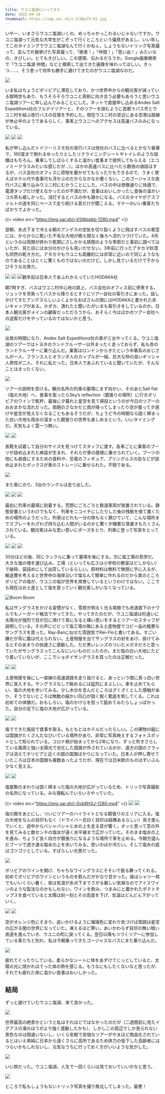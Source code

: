```yaml
---
title: ウユニ塩湖にいってきた
date: 2022-04-16
thumbnail: https://img.xar.sh/i-CCQQwTh-X2.jpg
---
```


いやー、いまさらウユニ塩湖いくの、めっちゃかっこわるいじゃないですか。ウユニ塩湖って元気な大学生がこぞって行くところという偏見があるし、いい年してこのタイミングでウユニ塩湖なんて行くかねぇ。しょうもないトリック写真撮って、並んで片腕挙げた写真撮って、「絶景！」「仲間！」「思い出！」みたいなの、きびしい。とてもきびしい。この感情、伝わるだろうか。Google画像検索で「ウユニ塩湖 仲間」などと検索して出てきた画像を味わってほしい。きっつ……、そう思って何年も勝手に避けてきたのがウユニ塩湖なのだ。

![](https://img.xar.sh/i-thLrw3T-X2.jpg)

いま私はちょうどボリビアに滞在しており、かつ世界中からの観光客が減っている御時世もあり、もうそろそろウユニと真剣に向き合う必要もあろうと思いウユニ塩湖ツアーに申し込んでみることにした。ネットで直接申し込めるAndes Salt Expeditions社のフルデイツアーと、そのツアーを挟むように首都ラパス市とウユニ村を結ぶ夜行バスの往復を予約した。現在ウユニ村の至近にある空港は路線が休止中のようであるらしく、事実上ウユニへのアクセスは高速バスのみになっている。

![](https://img.xar.sh/i-7fgBwc5-X2.jpg)
![](https://img.xar.sh/i-38R2J5V-X2.jpg)
![](https://img.xar.sh/i-pTR29gG-X2.jpg)

私が申し込んだトドツーリスモ社の夜行バスは他社のバスに比べるとかなり豪華で、160度まで倒れるゆったりとしたリクライニングシートやトイレのような設備はもちろん、乗車してしばらくすると温かい食事まで提供してもらえる（エコノミークラスみたいな感じだが…）。ほかの高速バスに比べたら数倍の値段はするが、バス会社のオフィスに荷物を置かせてもらったりもできるので、うまく使えばホテル代や食事代も浮かぶのだからなかなか悪くない。このゴージャスな夜行バスに乗り込みウユニ村にむかうことにした。バスの中は想像通りに快適で、電源タップだけ使えなかったのが不満だが、食事はおいしかったし食後の温かいコカ茶も嬉しかった。消灯するとバスの中も静かになる。バスのタイヤがアスファルトの道を同じペースで走り続ける音だけが聞こえる。マナーのいい乗客たちばかりでよかった。

{{< video src="https://img.xar.sh/i-VSWpxbb-1280.mp4" >}}

翌朝、氷点下まで冷える朝のアンデスの空気を切り裂くように飛ばすバスの車窓には、からからに乾いた不毛な大地が絶え間なく後ろへ流れつづけていた。4月というのは雨期が終わり乾期にさしかかる狭間のような季節だと事前に調べてはいたが、見た目には水分のかけらも見いだせない。3年前に行ったアタカマ砂漠も同然の乾き方だ。アタカマもウユニも距離的には非常に近いので同じようなものであることはとくに驚くものではないのだけど。しかし見ているだけで干からびそうな光景だ。

![](https://img.xar.sh/i-zTbg323-X2.jpg)
![](https://img.xar.sh/i-jVv9WKz-X2.jpg)
![数年前は日本人であふれかえっていたHODAKA社](https://img.xar.sh/i-t5fjLj8-X2.jpg)

朝7時すぎ、バスはウユニ村中心地の路上、バス会社のオフィス前に停車する。リュックを背負ってバスから降りるとすぐにツアー会社の客引きにあった。話しかけてきたアンデスらしいふくよかなおばさんの頭にはHODAKAと書かれた赤いキャップがある。ホダカ、潰れたと聞いたがいまも客引きをしているのか。日本人観光客がメインの顧客だっただろうから、おそらく今はほかのツアー会社への送客だけをやっているのではないかと思う。

![](https://img.xar.sh/i-K2v94sB-X2.jpg)

出発の時間になり、Andes Salt Expeditions社の車が三台やってくる。ウユニ塩湖のツアーではトヨタのランドクルーザー以外まったく走っておらず、私も赤のランドクルーザーに乗り込んだ。乗客はロンドンからきたという中華系のおじさんが一人、フランス人とオランダ人のカップルが一組、巨大な仲の良いギリシャ人男性が二人、それに私だった。日本人であふれていると聞いていたが、そんなことはまったくない。

![](https://img.xar.sh/i-5vBCfVG-X2.jpg)

ツアーの説明を受ける。観光名所の列車の墓場にまず向かい、そのあとSalt flat（塩の大地）へ、食事を取ったらSky’s reflection（鏡張りの場所）に行きボリビアのワインで乾杯、最後に夕暮れと星空を見て帰投というのが今日のツアーのおおまかな流れだった。雨期のさなかだと雨が降ってしまったり空が曇って夕焼けや星空が見えなくなることもあるそうだが、ちょうど今の時期なら固く締まった白い大地も雨水の溜まった鏡張りの世界も楽しめるという。いいタイミングだ。天気もよく雲一つ無い。

![](https://img.xar.sh/i-RcZLD3R-X2.jpg)
![](https://img.xar.sh/i-q2Hgg64-X2.jpg)

長靴を試着して自分のサイズを見つけてスタッフに渡す。各車ごとに乗客のブーツが詰め込まれた麻袋が生まれ、それらが車の屋根に乗せられていく。ブーツの他にも昼食にするための食料や、恐竜のフィギュア、プリングルスの缶などが詰め込まれたボックスが車のストレージに乗せられた。不穏である。

![](https://img.xar.sh/i-xG9G3GT-X2.jpg)

また車にのり、3台のランクルは走り出した。

![](https://img.xar.sh/i-Ww2SWQS-X2.jpg)
![](https://img.xar.sh/i-TXXdM8N-X2.jpg)
![](https://img.xar.sh/i-D77Pg4V-X2.jpg)

最初に列車の墓場に到着する。荒野にごろごろと鉄道車両が放置されている。静態安置というわけでもなく、列車をニコイチにしたりした後の残骸を捨て置くための場所のようだった。列車はどれも一分の隙もなく錆びていて、こんな場所までスプレーをわざわざ持ち込む人間がいるのかと驚くが醜悪な落書きもたくさんされている。観光客はみな思い思いにポーズをとり、列車に登って写真をとっている。

![](https://img.xar.sh/i-Tqd2BrK-X2.jpg)
![](https://img.xar.sh/i-66kc39N-X2.jpg)
![](https://img.xar.sh/i-DrX7SL4-X2.jpg)

30分ほどの後、同じランクルに乗って墓場を後にする。次に塩工場の見学だ。大きな塩の塊を運び込み、工場（といっても広さは小学校の教室ほどしかない）で破砕、袋詰めにして出荷しているらしい。原材料は無料で無限に手に入るが、輸送費を考えると世界中の海岸沿いで塩なんて簡単に作れるのだから実のところボリビアの塩が、ウユニの塩が世界を席巻しているというわけではない。ここでも現在はお土産として塩を買っていく観光客しかいなくなっている。

![Boom Boom](https://img.xar.sh/i-9RgVbHf-X2.jpg)

私はサングラスをかける習慣がなく、雪原が明るく光る南極でも赤道直下のナウルでもノーガード戦法でやってきた。やってきたのだが、ウユニ塩湖は桁違いに太陽光が強烈で目が日に焼けて夜になると痛い思いをするとツアーのスタッフが説明している。その声にビビって塩工場の隣にある土産物屋でコピー品の粗悪なサングラスを買った。Ray-Banに似せた雰囲気でRei-Floと書いてある。すごい嫌だが背に腹は代えられない。土産物屋を出てサングラスの封をあけ、掛けてみるとそのあまりの快適さに感動した。ただ黒いレンズのついたメガネだろと思っていたがサングラスってこんなにいいものだったのか。まだ塩の白い大地にたどり着いていないが、ここでショボイサングラスを買ったのは正解だった。

![](https://img.xar.sh/i-JGc97RQ-X2.jpg)
![](https://img.xar.sh/i-XjpZH6X-X2.jpg)

土産物屋を後にし一直線の高速道路を走り抜けると、あっという間に真っ白い世界に突入する。サングラスなしで眺めるには猛烈にまぶしい。車を止めてもらい、塩の大地を歩いてみる。少し水分を含んだところはざくざくとした感触があり、そうでないところは無数の細かい凹凸が固く鋭く靴底を刺してくる。これは初めての体験だ。おもしろい。塩のかけらを拾って舐めてみたらしょっぱかった。自分の足下に塩の大地が広がっている。

![](https://img.xar.sh/i-mdWdxfJ-X2.jpg)
![](https://img.xar.sh/i-Rrqp8zt-X2.jpg)

塩でできた施設で食事を取る。もともとはホテルだったらしい。この建物の脇には国旗がたくさんたなびいている場所があり、非常に写真映えするフォトスポットとして知られている。コロナ禍が始まってから2年になり、ずっと吹きさらしている風雨と強い太陽光で劣化した国旗が外されているのか、遠方の国のフラッグは消えてボリビアと近くの国の国旗ばかりになっていた。日本人が押し寄せていたころは日本の国旗も複数あったようだが、現在では日米欧のものはずいぶん少なく見える。

![](https://img.xar.sh/i-s4LnmZF-X2.jpg)
![](https://img.xar.sh/i-f6QfWTT-X2.jpg)

塩屋敷のまわりは固く締まった塩の大地が広がっているため、トリック写真撮影の名所になっている。みな寝転んでいろいろやっていた。

{{< video src="https://img.xar.sh/i-Gvb6H3J-1280.mp4" >}}
![](https://img.xar.sh/i-CCQQwTh-X2.jpg)
![](https://img.xar.sh/i-5RcqTGW-X2.jpg)

塩の館をあとにし、ついにツアーのハイライトとなる鏡張りのエリアに入る。塩の大地をなんの目印もなく（ドライバー氏曰く目印は結構あるらしい）突き進んでいくと、途中からバシャバシャと水の上を走る音が響く。オッと思って窓の外を見てみると数センチの塩水が遠く水平線まで広がっていた。そのまま塩水の上を進み、ちょうど良く四方が鏡張りになるような場所で車を止める。今朝方選んだブーツで透き通る塩水の上を歩いてみる。思いのほか冷たい。そして塩水の底はゴツゴツとしている。すばらしい光景だった。

![](https://img.xar.sh/i-gkWW9zk-X2.jpg)

ボリビアのワインを開け、ちゃちなワイングラスにそそいで振る舞ってくれる。初めてボリビアのワインというものを飲んだがかなり甘かった。昼はシャツ一枚でもいいくらい暑く、夜は気温が氷点下までさがる厳しい気候なのでアイスワインのような製法なのかもしれない。ワインを飲み、つまみにと置かれたポテトチップスを食べていると太陽は刻一刻とその高度を下げ、気温はどんどん下がっていく。

![](https://img.xar.sh/i-3W9dL4G-X2.jpg)
![](https://img.xar.sh/i-rtLQVtw-X2.jpg)

空がオレンジ色にそまり、追いかけるように瑠璃色に変わり気づけば周囲は星空の広がる闇の世界になっていた。凍えるほど寒い。あいかわらず目印の無い暗い夜道を進んでいき、ウユニの町に戻ってくる。翌日以降もつづくツアーに参加している客たちと別れ、私は今朝乗ってきたゴージャスなバスにまた乗り込んだ。

![](https://img.xar.sh/i-SJgfbct-X2.jpg)

疲れてぐったりしている。柔らかなシートに体をあずけてじっとしていると、太陽の光に焼かれほてった体の熱を感じる。もうなにもしたくないなと思ったが、それでも疲れた体に温かい食事はおいしかった。

## 結局

ずっと避けていたウユニ塩湖、来て良かった。

![](https://img.xar.sh/i-8q7drXD-X2.jpg)

世界最高の絶景かというと私はそれほどではなかったのだが（二週間前に見たイグアスの滝のほうがより強く感動したかも）、しかしこの周辺でしか見られない景色なのは間違いないし、いくら気軽で安価なツアーがやまほど商品化されているとはいえ単純に日本から遠くさらに高所であるため体力の低下した高齢者にはつらいかもしれないし、元気なうちに行っておく方がいいような気がした。

![](https://img.xar.sh/i-cTTQsds-X2.jpg)

いい旅だった。ウユニ塩湖、人生で一回くらいは見ておいていいかなと思う。

![](https://img.xar.sh/i-JL3xTsf-X2.jpg)

ところで私もしょうもないトリック写真を撮り敗北してしまった。最悪！
